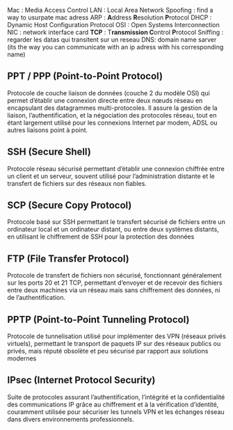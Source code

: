 Mac : Media Access Control
LAN : Local Area Network
Spoofing : find a way to usurpate mac adress
ARP : **A**ddress **R**esolution **P**rotocol
DHCP : Dynamic Host Configuration Protocol
OSI : Open Systems Interconnection 
NIC : network interface card
**TCP** : T**ransmission C**ontrol **P**rotocol 
Sniffing : regarder les datas qui transitent sur un reseau
DNS: domain name sarver (its the way you can communicate with an ip adress with his corresponding name)
## PPT / PPP (Point-to-Point Protocol)

Protocole de couche liaison de données (couche 2 du modèle OSI) qui permet d’établir une connexion directe entre deux nœuds réseau en encapsulant des datagrammes multi-protocoles. Il assure la gestion de la liaison, l’authentification, et la négociation des protocoles réseau, tout en étant largement utilisé pour les connexions Internet par modem, ADSL ou autres liaisons point à point.

## SSH (Secure Shell)

Protocole réseau sécurisé permettant d’établir une connexion chiffrée entre un client et un serveur, souvent utilisé pour l’administration distante et le transfert de fichiers sur des réseaux non fiables.

## SCP (Secure Copy Protocol)

Protocole basé sur SSH permettant le transfert sécurisé de fichiers entre un ordinateur local et un ordinateur distant, ou entre deux systèmes distants, en utilisant le chiffrement de SSH pour la protection des données

## FTP (File Transfer Protocol)

Protocole de transfert de fichiers non sécurisé, fonctionnant généralement sur les ports 20 et 21 TCP, permettant d’envoyer et de recevoir des fichiers entre deux machines via un réseau mais sans chiffrement des données, ni de l’authentification.
## PPTP (Point-to-Point Tunneling Protocol)

Protocole de tunnelisation utilisé pour implémenter des VPN (réseaux privés virtuels), permettant le transport de paquets IP sur des réseaux publics ou privés, mais réputé obsolète et peu sécurisé par rapport aux solutions modernes

## IPsec (Internet Protocol Security)

Suite de protocoles assurant l’authentification, l’intégrité et la confidentialité des communications IP grâce au chiffrement et à la vérification d’identité, couramment utilisée pour sécuriser les tunnels VPN et les échanges réseau dans divers environnements professionnels.
